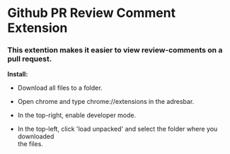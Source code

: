 
# Github PR Review Comment Extension

### This extention makes it easier to view review-comments on a pull request.

__Install:__
* Download all files to a folder.

* Open chrome and type chrome://extensions in the adresbar.

* In the top-right, enable developer mode.

* In the top-left, click 'load unpacked' and select the folder where you downloaded    
  the files.
